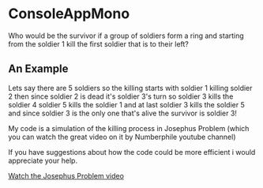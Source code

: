 # ConsoleAppMono

Who would be the survivor if a group of soldiers form a ring and starting from the soldier 1  kill the first soldier that is to their left?

## An Example
Lets say there are 5 soldiers so the killing starts with soldier 1 killing soldier 2 then since soldier 2 is dead  it's soldier 3's turn so soldier 3 kills the soldier 4 soldier 5 kills the soldier 1 and at last soldier 3 kills the soldier 5 and since soldier 3 is the only one that's alive the survivor is soldier 3! 

My code is a simulation of the killing process in Josephus Problem (which you can watch the great video on it by Numberphile youtube channel)

If you have suggestions about how the code could be more efficient i would appreciate your help.

[Watch the Josephus Problem video](https://www.youtube.com/watch?v=uCsD3ZGzMgE)
